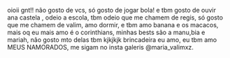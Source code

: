oioii gnt!!
não gosto de vcs,
só gosto de jogar bola!
e tbm gosto de ouvir ana castela ,
odeio a escola, 
tbm odeio que me chamem de regis,
só gosto que me chamem de valim,
amo dormir,
e tbm amo banana e os macacos,
mais oq eu mais amo é o corinthians,
minhas bests são a manu,bia e mariah,
não gosto mto delas tbm kjkjkjk brincadeira eu amo,
eu tbm amo MEUS NAMORADOS,
me sigam no insta galeris @maria_valimxz.

